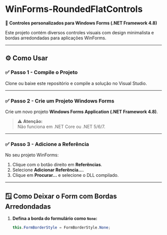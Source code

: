 # WinForms-RoundedFlatControls

🎨 **Controles personalizados para Windows Forms (.NET Framework 4.8)**

Este projeto contém diversos controles visuais com design minimalista e bordas arredondadas para aplicações WinForms.

---

## ⚙️ Como Usar

### ✅ Passo 1 - Compile o Projeto

Clone ou baixe este repositório e compile a solução no Visual Studio.

---

### ✅ Passo 2 - Crie um Projeto Windows Forms

Crie um novo projeto **Windows Forms Application (.NET Framework 4.8)**.

> ⚠️ **Atenção:**  
> Não funciona em .NET Core ou .NET 5/6/7.

---

### ✅ Passo 3 - Adicione a Referência

No seu projeto WinForms:

1. Clique com o botão direito em **Referências**.
2. Selecione **Adicionar Referência...**.
3. Clique em **Procurar...** e selecione o DLL compilado.

---

## 🪟 Como Deixar o Form com Bordas Arredondadas

1. **Defina a borda do formulário como `None`:**

   ```csharp
   this.FormBorderStyle = FormBorderStyle.None;
